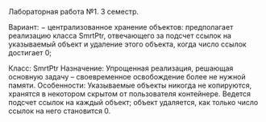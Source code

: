 Лабораторная работа №1. 3 семестр.

Вариант:
− централизованное хранение объектов: предполагает реализацию класса
SmrtPtr<T>, отвечающего за подсчет ссылок на указываемый объект и удаление этого
объекта, когда число ссылок достигает 0;

Класс: SmrtPtr<T>
Назначение: Упрощенная реализация, решающая основную задачу – своевременное освобождение более не нужной памяти.
Особенности: Указываемые объекты никогда не копируются, хранятся в некотором скрытом от пользователя контейнере. Ведется подсчет ссылок на каждый объект; объект удаляется, как только число ссылок на него становится 0.

